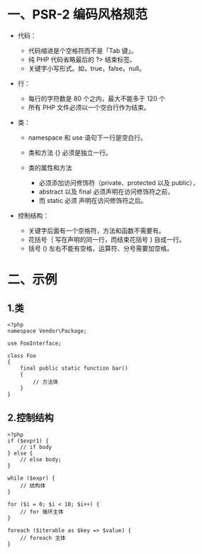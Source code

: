 # 一、PSR-2 编码风格规范

- 代码：
    + 代码缩进是个空格符而不是「Tab 键」。
    + 纯 PHP 代码省略最后的 ?> 结束标签。
    + 关键字小写形式。如，true，false，null。

- 行：
    + 每行的字符数是 80 个之内，最大不能多于 120 个
    + 所有 PHP 文件必须以一个空白行作为结束。

- 类：
    + namespace 和 use 语句下一行是空白行。

    + 类和方法 {} 必须是独立一行。

    + 类的属性和方法
        + 必须添加访问修饰符（private、protected 以及 public），
        + abstract 以及 final 必须声明在访问修饰符之前，
        + 而 static 必须 声明在访问修饰符之后。

- 控制结构：
    + 关键字后面有一个空格符，方法和函数不需要有。
    + 花括号｛ 写在声明的同一行，而结束花括号 } 自成一行。
    + 括号 () 左右不能有空格，运算符、分号需要加空格。

# 二、示例

## 1.类
    <?php
    namespace Vendor\Package;

    use FooInterface;

    class Foo
    {
        final public static function bar()
        {
            // 方法体
        }
    }

## 2.控制结构
    <?php
    if ($expr1) {
        // if body
    } else {
        // else body;
    }

    while ($expr) {
        // 结构体
    }
    
    for ($i = 0; $i < 10; $i++) {
        // for 循环主体
    }

    foreach ($iterable as $key => $value) {
        // foreach 主体
    }